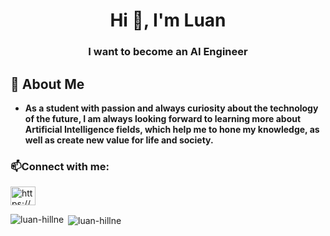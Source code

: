 <h1 align="center">Hi 👋, I'm Luan</h1>
<h3 align="center">I want to become an AI Engineer</h3>

## 💬 About Me
- **As a student with passion and always curiosity about the technology of the future, I am always looking forward to learning more about Artificial Intelligence fields, which help me to hone my knowledge, as well as create new value for life and society.**

<h3 align="left">📫Connect with me:</h3>
<p align="left">
<a href="https://linkedin.com/in/https://www.linkedin.com/in/luan-le-6269021a5/" target="blank"><img align="center" src="https://raw.githubusercontent.com/rahuldkjain/github-profile-readme-generator/master/src/images/icons/Social/linked-in-alt.svg" alt="https://www.linkedin.com/in/luan-le-6269021a5/" height="30" width="40" /></a>

</a>
</p>
<p><img align="left" src="https://github-readme-stats.vercel.app/api/top-langs?username=luan-hillne&show_icons=true&locale=en&layout=compact" alt="luan-hillne" /></p>

<p>&nbsp;<img align="center" src="https://github-readme-stats.vercel.app/api?username=luan-hillne&show_icons=true&locale=en" alt="luan-hillne" /></p>
